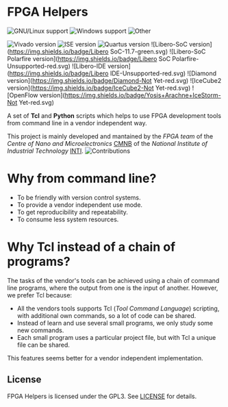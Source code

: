 # FPGA Helpers

![GNU/Linux support](https://img.shields.io/badge/Linux-Ok-green.svg)
![Windows support](https://img.shields.io/badge/Window-Untested-yellow.svg)
![Other](https://img.shields.io/badge/Other-Unknown-red.svg)

![Vivado version](https://img.shields.io/badge/Vivado-2016.4-green.svg)
![ISE version](https://img.shields.io/badge/ISE-14.7-green.svg)
![Quartus version](https://img.shields.io/badge/Quartus-15.0-green.svg)
![Libero-SoC version](https://img.shields.io/badge/Libero SoC-11.7-green.svg)
![Libero-SoC Polarfire version](https://img.shields.io/badge/Libero SoC Polarfire-Unsupported-red.svg)
![Libero-IDE version](https://img.shields.io/badge/Libero IDE-Unsupported-red.svg)
![Diamond version](https://img.shields.io/badge/Diamond-Not Yet-red.svg)
![IceCube2 version](https://img.shields.io/badge/IceCube2-Not Yet-red.svg)
![OpenFlow version](https://img.shields.io/badge/Yosis+Arachne+IceStorm-Not Yet-red.svg)

A set of **Tcl** and **Python** scripts which helps to use FPGA development tools from command line
in a vendor independent way.

This project is mainly developed and mantained by the *FPGA team* of the
*Centre of Nano and Microelectronics* [CMNB](http://www.inti.gob.ar/microynanoelectronica/) of the
*National Institute of Industrial Technology* [INTI](http://www.inti.gob.ar/).
![Contributions](https://img.shields.io/badge/Contributions-Welcome-green.svg)

# Why from command line?

* To be friendly with version control systems.
* To provide a vendor independent use mode.
* To get reproducibility and repeatability.
* To consume less system resources.

# Why Tcl instead of a chain of programs?

The tasks of the vendor's tools can be achieved using a chain of command line programs, where the
output from one is the input of another. However, we prefer Tcl because:

* All the vendors tools supports Tcl (*Tool Command Language*) scripting, with additional own
commands, so a lot of code can be shared.
* Instead of learn and use several small programs, we only study some new commands.
* Each small program uses a particular project file, but with Tcl a unique file can be shared.

This features seems better for a vendor independent implementation.

## License

FPGA Helpers is licensed under the GPL3. See [LICENSE](LICENSE) for details.
